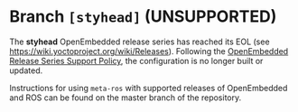 # Branch `[styhead]` (UNSUPPORTED)

The **styhead** OpenEmbedded release series has reached its EOL (see
https://wiki.yoctoproject.org/wiki/Releases). Following the
[OpenEmbedded Release Series Support Policy](https://github.com/ros/meta-ros/wiki/Policies#openembedded-release-series-support),
the configuration is no longer built or updated.

Instructions for using `meta-ros` with supported releases of
OpenEmbedded and ROS can be found on the master branch of the repository.
